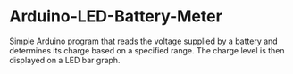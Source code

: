 Arduino-LED-Battery-Meter
=========================

Simple Arduino program that reads the voltage supplied by a battery and determines its charge based on a specified range. The charge level is then displayed on a LED bar graph.
